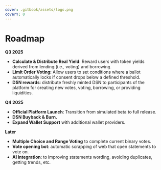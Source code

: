 ```yaml
---
cover: .gitbook/assets/logo.png
coverY: 0
---
```


# Roadmap

**Q3 2025**

* **Calculate & Distribute Real Yield**: Reward users with token yields derived from lending (i.e., voting) and borrowing.
* **Limit Order Voting**: Allow users to set conditions where a ballot automatically locks if consent drops below a defined threshold.
* **DSN rewards**: distribute freshly minted DSN to participants of the platform for creating new votes, voting, borrowing, or providing liquidities.

**Q4 2025**

* **Official Platform Launch**: Transition from simulated beta to full release.
* **DSN Buyback & Burn.**
* **Expand Wallet Support** with additional wallet providers.

**Later**

* **Multiple Choice and Range Voting** to complete current binary votes.
* **Vote opening bot**: automatic scrapping of web that open statements to vote on.
* **AI integration**: to improving statements wording, avoiding duplicates, getting trends, etc.









